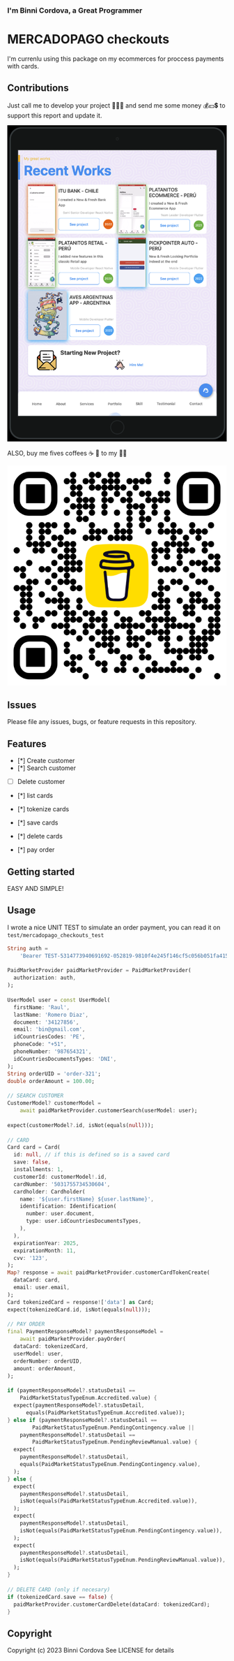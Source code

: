 ### I'm Binni Cordova, a Great Programmer

# MERCADOPAGO checkouts

I'm currenlu using this package on my ecommerces for proccess payments with cards.

## Contributions

Just call me to develop your project 💪🧑‍💻 and send me some money 💰💵💲 to support this report and update it.

[![binnicordova.com](./resources/recent_works.png)](https://binnicordova.com/)

ALSO, buy me fives coffees ☕️ 👀 to my 🧠🎸

[![name](./resources/bmc_qr.png)](https://www.buymeacoffee.com/binnicordova)

## Issues

Please file any issues, bugs, or feature requests in this repository.

## Features

- [*] Create customer
- [*] Search customer
- [ ] Delete customer

- [*] list cards
- [*] tokenize cards
- [*] save cards
- [*] delete cards

- [*] pay order

## Getting started

EASY AND SIMPLE!

## Usage

I wrote a nice UNIT TEST to simulate an order payment, you can read it on `test/mercadopago_checkouts_test`

```dart
String auth =
    'Bearer TEST-5314773940691692-052819-9810f4e245f146cf5c056b051fa41519-445803597';

PaidMarketProvider paidMarketProvider = PaidMarketProvider(
  authorization: auth,
);

UserModel user = const UserModel(
  firstName: 'Raul',
  lastName: 'Romero Diaz',
  document: '34127856',
  email: 'bin@gmail.com',
  idCountriesCodes: 'PE',
  phoneCode: "+51",
  phoneNumber: '987654321',
  idCountriesDocumentsTypes: 'DNI',
);
String orderUID = 'order-321';
double orderAmount = 100.00;

// SEARCH CUSTOMER
CustomerModel? customerModel =
    await paidMarketProvider.customerSearch(userModel: user);

expect(customerModel?.id, isNot(equals(null)));

// CARD
Card card = Card(
  id: null, // if this is defined so is a saved card
  save: false,
  installments: 1,
  customerId: customerModel!.id,
  cardNumber: '5031755734530604',
  cardholder: Cardholder(
    name: '${user.firstName} ${user.lastName}',
    identification: Identification(
      number: user.document,
      type: user.idCountriesDocumentsTypes,
    ),
  ),
  expirationYear: 2025,
  expirationMonth: 11,
  cvv: '123',
);
Map? response = await paidMarketProvider.customerCardTokenCreate(
  dataCard: card,
  email: user.email,
);
Card tokenizedCard = response!['data'] as Card;
expect(tokenizedCard.id, isNot(equals(null)));

// PAY ORDER
final PaymentResponseModel? paymentResponseModel =
    await paidMarketProvider.payOrder(
  dataCard: tokenizedCard,
  userModel: user,
  orderNumber: orderUID,
  amount: orderAmount,
);

if (paymentResponseModel?.statusDetail ==
    PaidMarketStatusTypeEnum.Accredited.value) {
  expect(paymentResponseModel?.statusDetail,
      equals(PaidMarketStatusTypeEnum.Accredited.value));
} else if (paymentResponseModel?.statusDetail ==
        PaidMarketStatusTypeEnum.PendingContingency.value ||
    paymentResponseModel?.statusDetail ==
        PaidMarketStatusTypeEnum.PendingReviewManual.value) {
  expect(
    paymentResponseModel?.statusDetail,
    equals(PaidMarketStatusTypeEnum.PendingContingency.value),
  );
} else {
  expect(
    paymentResponseModel?.statusDetail,
    isNot(equals(PaidMarketStatusTypeEnum.Accredited.value)),
  );
  expect(
    paymentResponseModel?.statusDetail,
    isNot(equals(PaidMarketStatusTypeEnum.PendingContingency.value)),
  );
  expect(
    paymentResponseModel?.statusDetail,
    isNot(equals(PaidMarketStatusTypeEnum.PendingReviewManual.value)),
  );
}

// DELETE CARD (only if necesary)
if (tokenizedCard.save == false) {
  paidMarketProvider.customerCardDelete(dataCard: tokenizedCard);
}
```

## Copyright

Copyright (c) 2023 Binni Cordova
See LICENSE for details